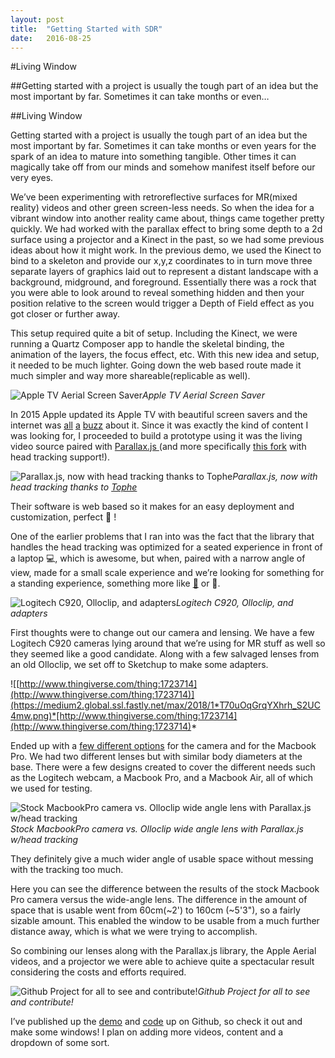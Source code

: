 ```yaml
---
layout: post
title:  "Getting Started with SDR"
date:   2016-08-25
---
```


#Living Window

##Getting started with a project is usually the tough part of an idea but the most important by far. Sometimes it can take months or even…

##Living Window

Getting started with a project is usually the tough part of an idea but the most important by far. Sometimes it can take months or even years for the spark of an idea to mature into something tangible. Other times it can magically take off from our minds and somehow manifest itself before our very eyes.

We’ve been experimenting with retroreflective surfaces for MR(mixed reality) videos and other green screen-less needs. So when the idea for a vibrant window into another reality came about, things came together pretty quickly. We had worked with the parallax effect to bring some depth to a 2d surface using a projector and a Kinect in the past, so we had some previous ideas about how it might work. In the previous demo, we used the Kinect to bind to a skeleton and provide our x,y,z coordinates to in turn move three separate layers of graphics laid out to represent a distant landscape with a background, midground, and foreground. Essentially there was a rock that you were able to look around to reveal something hidden and then your position relative to the screen would trigger a Depth of Field effect as you got closer or further away.

This setup required quite a bit of setup. Including the Kinect, we were running a Quartz Composer app to handle the skeletal binding, the animation of the layers, the focus effect, etc. With this new idea and setup, it needed to be much lighter. Going down the web based route made it much simpler and way more shareable(replicable as well).

![Apple TV Aerial Screen Saver](https://medium2.global.ssl.fastly.net/max/2048/1*tKvjOZQgF7OFpKBv7BeeSQ.jpeg)*Apple TV Aerial Screen Saver*

In 2015 Apple updated its Apple TV with beautiful screen savers and the internet was [all](https://github.com/JohnCoates/Aerial) [a](http://benjaminmayo.co.uk/watch-all-the-apple-tv-aerial-video-screensavers) [buzz](http://osxdaily.com/2015/10/31/aerial-apple-tv-screen-savers-for-mac-os-x/) about it. Since it was exactly the kind of content I was looking for, I proceeded to build a prototype using it was the living video source paired with [Parallax.js ](http://matthew.wagerfield.com/parallax/)(and more specifically [this fork](http://topheman.github.io/parallax/) with head tracking support!).

![Parallax.js, now with head tracking thanks to [Tophe](undefined)](https://medium2.global.ssl.fastly.net/max/2866/1*bYDwV2h3nW9dSKQY_2FrUQ.png)*Parallax.js, now with head tracking thanks to [Tophe](undefined)*

Their software is web based so it makes for an easy deployment and customization, perfect 💯 !

One of the earlier problems that I ran into was the fact that the library that handles the head tracking was optimized for a seated experience in front of a laptop 💻, which is awesome, but when, paired with a narrow angle of view, made for a small scale experience and we’re looking for something for a standing experience, something more like [🌴](http://emojipedia.org/palm-tree/) or 🌌.

![Logitech C920, Olloclip, and adapters](https://medium2.global.ssl.fastly.net/max/6528/1*4CE5OHVmSHP0aQVVDbPQ_Q.jpeg)*Logitech C920, Olloclip, and adapters*

First thoughts were to change out our camera and lensing. We have a few Logitech C920 cameras lying around that we’re using for MR stuff as well so they seemed like a good candidate. Along with a few salvaged lenses from an old Olloclip, we set off to Sketchup to make some adapters.

![[http://www.thingiverse.com/thing:1723714](http://www.thingiverse.com/thing:1723714)](https://medium2.global.ssl.fastly.net/max/2018/1*T70uOqGrqYXhrh_S2UC4mw.png)*[http://www.thingiverse.com/thing:1723714](http://www.thingiverse.com/thing:1723714)*

Ended up with a [few different options](http://www.thingiverse.com/thing:1723714) for the camera and for the Macbook Pro. We had two different lenses but with similar body diameters at the base. There were a few designs created to cover the different needs such as the Logitech webcam, a Macbook Pro, and a Macbook Air, all of which we used for testing.

![Stock MacbookPro camera vs. Olloclip wide angle lens with Parallax.js w/head tracking](https://medium2.global.ssl.fastly.net/max/2000/1*q5ca9Xe0nDGo8Jf8qpTc6w.jpeg)*Stock MacbookPro camera vs. Olloclip wide angle lens with Parallax.js w/head tracking*

They definitely give a much wider angle of usable space without messing with the tracking too much.

Here you can see the difference between the results of the stock Macbook Pro camera versus the wide-angle lens. The difference in the amount of space that is usable went from 60cm(~2') to 160cm (~5'3"), so a fairly sizable amount. This enabled the window to be usable from a much further distance away, which is what we were trying to accomplish.

So combining our lenses along with the Parallax.js library, the Apple Aerial videos, and a projector we were able to achieve quite a spectacular result considering the costs and efforts required.

![Github Project for all to see and contribute!](https://medium2.global.ssl.fastly.net/max/3104/1*TZeCTDKXzP4ICKnKfAlkaQ.png)*Github Project for all to see and contribute!*

I’ve published up the [demo](https://robertcedwards.github.io/living-window/) and [code](https://github.com/robertcedwards/living-window) up on Github, so check it out and make some windows! I plan on adding more videos, content and a dropdown of some sort.
